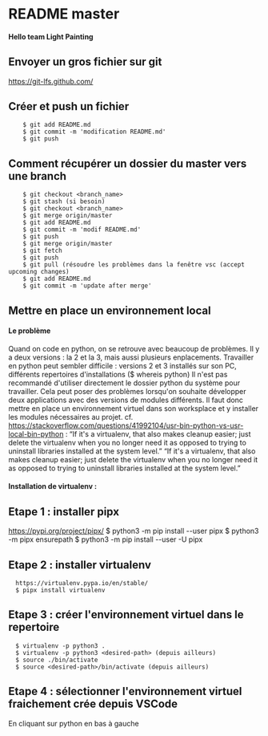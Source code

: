 # README master

#### Hello team Light Painting




## Envoyer un gros fichier sur git
  https://git-lfs.github.com/


## Créer et push un fichier
        $ git add README.md
        $ git commit -m 'modification README.md'
        $ git push


## Comment récupérer un dossier du master vers une branch
        $ git checkout <branch_name>
        $ git stash (si besoin)
        $ git checkout <branch_name>
        $ git merge origin/master
        $ git add README.md 
        $ git commit -m 'modif README.md'
        $ git push
        $ git merge origin/master
        $ git fetch
        $ git push
        $ git pull (résoudre les problèmes dans la fenêtre vsc (accept upcoming changes)
        $ git add README.md
        $ git commit -m 'update after merge'



## Mettre en place un environnement local

#### Le problème
Quand on code en python, on se retrouve avec beaucoup de problèmes.
Il y a deux versions : la 2 et la 3, mais aussi plusieurs enplacements.
Travailler en python peut sembler difficile : versions 2 et 3 installés sur son PC, différents repertoires d'installations ($ whereis python)
Il n'est pas recommandé d'utiliser directement le dossier python du système pour travailler.
Cela peut poser des problèmes lorsqu'on souhaite développer deux applications avec des versions de modules différents.
Il faut donc mettre en place un environnement virtuel dans son worksplace et y installer les modules nécessaires au projet.
cf. https://stackoverflow.com/questions/41992104/usr-bin-python-vs-usr-local-bin-python :
“If it's a virtualenv, that also makes cleanup easier; just delete the virtualenv when you no longer need it as opposed to trying to uninstall libraries installed at the system level.”
“If it's a virtualenv, that also makes cleanup easier; just delete the virtualenv when you no longer need it as opposed to trying to uninstall libraries installed at the system level.”


#### Installation de virtualenv : 

## Etape 1 : installer pipx
https://pypi.org/project/pipx/
      $ python3 -m pip install --user pipx
      $ python3 -m pipx ensurepath
      $ python3 -m pip install --user -U pipx
      
## Etape 2 : installer virtualenv 
      https://virtualenv.pypa.io/en/stable/
      $ pipx install virtualenv

## Etape 3 : créer l'environnement virtuel dans le repertoire
      $ virtualenv -p python3 .
      $ virtualenv -p python3 <desired-path> (depuis ailleurs)
      $ source ./bin/activate
      $ source <desired-path>/bin/activate (depuis ailleurs)

## Etape 4 : sélectionner l'environnement virtuel fraichement crée depuis VSCode
En cliquant sur python en bas à gauche
